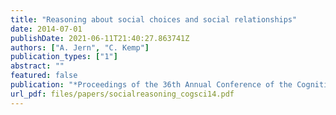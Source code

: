 ```yaml
---
title: "Reasoning about social choices and social relationships"
date: 2014-07-01
publishDate: 2021-06-11T21:40:27.863741Z
authors: ["A. Jern", "C. Kemp"]
publication_types: ["1"]
abstract: ""
featured: false
publication: "*Proceedings of the 36th Annual Conference of the Cognitive Science Society*"
url_pdf: files/papers/socialreasoning_cogsci14.pdf
---
```


